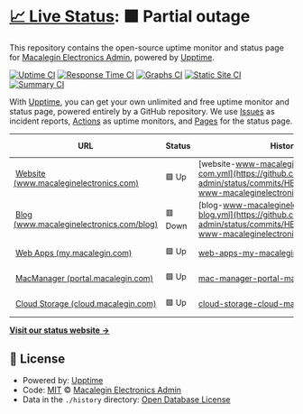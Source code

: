 # [📈 Live Status](https://status.macalegin.com): <!--live status--> **🟧 Partial outage**

This repository contains the open-source uptime monitor and status page for [Macalegin Electronics Admin](https://www.macaleginelectronics.com), powered by [Upptime](https://github.com/upptime/upptime).

[![Uptime CI](https://github.com/macalegin-admin/status/workflows/Uptime%20CI/badge.svg)](https://github.com/macalegin-admin/status/actions?query=workflow%3A%22Uptime+CI%22)
[![Response Time CI](https://github.com/macalegin-admin/status/workflows/Response%20Time%20CI/badge.svg)](https://github.com/macalegin-admin/status/actions?query=workflow%3A%22Response+Time+CI%22)
[![Graphs CI](https://github.com/macalegin-admin/status/workflows/Graphs%20CI/badge.svg)](https://github.com/macalegin-admin/status/actions?query=workflow%3A%22Graphs+CI%22)
[![Static Site CI](https://github.com/macalegin-admin/status/workflows/Static%20Site%20CI/badge.svg)](https://github.com/macalegin-admin/status/actions?query=workflow%3A%22Static+Site+CI%22)
[![Summary CI](https://github.com/macalegin-admin/status/workflows/Summary%20CI/badge.svg)](https://github.com/macalegin-admin/status/actions?query=workflow%3A%22Summary+CI%22)

With [Upptime](https://upptime.js.org), you can get your own unlimited and free uptime monitor and status page, powered entirely by a GitHub repository. We use [Issues](https://github.com/macalegin-admin/status/issues) as incident reports, [Actions](https://github.com/macalegin-admin/status/actions) as uptime monitors, and [Pages](https://status.macalegin.com) for the status page.

<!--start: status pages-->
<!-- This summary is generated by Upptime (https://github.com/upptime/upptime) -->
<!-- Do not edit this manually, your changes will be overwritten -->
<!-- prettier-ignore -->
| URL | Status | History | Response Time | Uptime |
| --- | ------ | ------- | ------------- | ------ |
| <img alt="" src="https://www.macaleginelectronics.com/favicon.ico" height="13"> [Website (www.macaleginelectronics.com)](https://www.macaleginelectronics.com) | 🟩 Up | [website-www-macaleginelectronics-com.yml](https://github.com/macalegin-admin/status/commits/HEAD/history/website-www-macaleginelectronics-com.yml) | <details><summary><img alt="Response time graph" src="./graphs/website-www-macaleginelectronics-com/response-time-week.png" height="20"> 385ms</summary><br><a href="https://status.macalegin.com/history/website-www-macaleginelectronics-com"><img alt="Response time 486" src="https://img.shields.io/endpoint?url=https%3A%2F%2Fraw.githubusercontent.com%2Fmacalegin-admin%2Fstatus%2FHEAD%2Fapi%2Fwebsite-www-macaleginelectronics-com%2Fresponse-time.json"></a><br><a href="https://status.macalegin.com/history/website-www-macaleginelectronics-com"><img alt="24-hour response time 385" src="https://img.shields.io/endpoint?url=https%3A%2F%2Fraw.githubusercontent.com%2Fmacalegin-admin%2Fstatus%2FHEAD%2Fapi%2Fwebsite-www-macaleginelectronics-com%2Fresponse-time-day.json"></a><br><a href="https://status.macalegin.com/history/website-www-macaleginelectronics-com"><img alt="7-day response time 385" src="https://img.shields.io/endpoint?url=https%3A%2F%2Fraw.githubusercontent.com%2Fmacalegin-admin%2Fstatus%2FHEAD%2Fapi%2Fwebsite-www-macaleginelectronics-com%2Fresponse-time-week.json"></a><br><a href="https://status.macalegin.com/history/website-www-macaleginelectronics-com"><img alt="30-day response time 387" src="https://img.shields.io/endpoint?url=https%3A%2F%2Fraw.githubusercontent.com%2Fmacalegin-admin%2Fstatus%2FHEAD%2Fapi%2Fwebsite-www-macaleginelectronics-com%2Fresponse-time-month.json"></a><br><a href="https://status.macalegin.com/history/website-www-macaleginelectronics-com"><img alt="1-year response time 412" src="https://img.shields.io/endpoint?url=https%3A%2F%2Fraw.githubusercontent.com%2Fmacalegin-admin%2Fstatus%2FHEAD%2Fapi%2Fwebsite-www-macaleginelectronics-com%2Fresponse-time-year.json"></a></details> | <details><summary><a href="https://status.macalegin.com/history/website-www-macaleginelectronics-com">100.00%</a></summary><a href="https://status.macalegin.com/history/website-www-macaleginelectronics-com"><img alt="All-time uptime 99.84%" src="https://img.shields.io/endpoint?url=https%3A%2F%2Fraw.githubusercontent.com%2Fmacalegin-admin%2Fstatus%2FHEAD%2Fapi%2Fwebsite-www-macaleginelectronics-com%2Fuptime.json"></a><br><a href="https://status.macalegin.com/history/website-www-macaleginelectronics-com"><img alt="24-hour uptime 100.00%" src="https://img.shields.io/endpoint?url=https%3A%2F%2Fraw.githubusercontent.com%2Fmacalegin-admin%2Fstatus%2FHEAD%2Fapi%2Fwebsite-www-macaleginelectronics-com%2Fuptime-day.json"></a><br><a href="https://status.macalegin.com/history/website-www-macaleginelectronics-com"><img alt="7-day uptime 100.00%" src="https://img.shields.io/endpoint?url=https%3A%2F%2Fraw.githubusercontent.com%2Fmacalegin-admin%2Fstatus%2FHEAD%2Fapi%2Fwebsite-www-macaleginelectronics-com%2Fuptime-week.json"></a><br><a href="https://status.macalegin.com/history/website-www-macaleginelectronics-com"><img alt="30-day uptime 99.85%" src="https://img.shields.io/endpoint?url=https%3A%2F%2Fraw.githubusercontent.com%2Fmacalegin-admin%2Fstatus%2FHEAD%2Fapi%2Fwebsite-www-macaleginelectronics-com%2Fuptime-month.json"></a><br><a href="https://status.macalegin.com/history/website-www-macaleginelectronics-com"><img alt="1-year uptime 99.91%" src="https://img.shields.io/endpoint?url=https%3A%2F%2Fraw.githubusercontent.com%2Fmacalegin-admin%2Fstatus%2FHEAD%2Fapi%2Fwebsite-www-macaleginelectronics-com%2Fuptime-year.json"></a></details>
| <img alt="" src="https://www.macaleginelectronics.com/favicon.ico" height="13"> [Blog (www.macaleginelectronics.com/blog)](https://www.macaleginelectronics.com/blog) | 🟥 Down | [blog-www-macaleginelectronics-com-blog.yml](https://github.com/macalegin-admin/status/commits/HEAD/history/blog-www-macaleginelectronics-com-blog.yml) | <details><summary><img alt="Response time graph" src="./graphs/blog-www-macaleginelectronics-com-blog/response-time-week.png" height="20"> 61ms</summary><br><a href="https://status.macalegin.com/history/blog-www-macaleginelectronics-com-blog"><img alt="Response time 1610" src="https://img.shields.io/endpoint?url=https%3A%2F%2Fraw.githubusercontent.com%2Fmacalegin-admin%2Fstatus%2FHEAD%2Fapi%2Fblog-www-macaleginelectronics-com-blog%2Fresponse-time.json"></a><br><a href="https://status.macalegin.com/history/blog-www-macaleginelectronics-com-blog"><img alt="24-hour response time 55" src="https://img.shields.io/endpoint?url=https%3A%2F%2Fraw.githubusercontent.com%2Fmacalegin-admin%2Fstatus%2FHEAD%2Fapi%2Fblog-www-macaleginelectronics-com-blog%2Fresponse-time-day.json"></a><br><a href="https://status.macalegin.com/history/blog-www-macaleginelectronics-com-blog"><img alt="7-day response time 61" src="https://img.shields.io/endpoint?url=https%3A%2F%2Fraw.githubusercontent.com%2Fmacalegin-admin%2Fstatus%2FHEAD%2Fapi%2Fblog-www-macaleginelectronics-com-blog%2Fresponse-time-week.json"></a><br><a href="https://status.macalegin.com/history/blog-www-macaleginelectronics-com-blog"><img alt="30-day response time 408" src="https://img.shields.io/endpoint?url=https%3A%2F%2Fraw.githubusercontent.com%2Fmacalegin-admin%2Fstatus%2FHEAD%2Fapi%2Fblog-www-macaleginelectronics-com-blog%2Fresponse-time-month.json"></a><br><a href="https://status.macalegin.com/history/blog-www-macaleginelectronics-com-blog"><img alt="1-year response time 1373" src="https://img.shields.io/endpoint?url=https%3A%2F%2Fraw.githubusercontent.com%2Fmacalegin-admin%2Fstatus%2FHEAD%2Fapi%2Fblog-www-macaleginelectronics-com-blog%2Fresponse-time-year.json"></a></details> | <details><summary><a href="https://status.macalegin.com/history/blog-www-macaleginelectronics-com-blog">0.00%</a></summary><a href="https://status.macalegin.com/history/blog-www-macaleginelectronics-com-blog"><img alt="All-time uptime 96.99%" src="https://img.shields.io/endpoint?url=https%3A%2F%2Fraw.githubusercontent.com%2Fmacalegin-admin%2Fstatus%2FHEAD%2Fapi%2Fblog-www-macaleginelectronics-com-blog%2Fuptime.json"></a><br><a href="https://status.macalegin.com/history/blog-www-macaleginelectronics-com-blog"><img alt="24-hour uptime 0.00%" src="https://img.shields.io/endpoint?url=https%3A%2F%2Fraw.githubusercontent.com%2Fmacalegin-admin%2Fstatus%2FHEAD%2Fapi%2Fblog-www-macaleginelectronics-com-blog%2Fuptime-day.json"></a><br><a href="https://status.macalegin.com/history/blog-www-macaleginelectronics-com-blog"><img alt="7-day uptime 0.00%" src="https://img.shields.io/endpoint?url=https%3A%2F%2Fraw.githubusercontent.com%2Fmacalegin-admin%2Fstatus%2FHEAD%2Fapi%2Fblog-www-macaleginelectronics-com-blog%2Fuptime-week.json"></a><br><a href="https://status.macalegin.com/history/blog-www-macaleginelectronics-com-blog"><img alt="30-day uptime 52.28%" src="https://img.shields.io/endpoint?url=https%3A%2F%2Fraw.githubusercontent.com%2Fmacalegin-admin%2Fstatus%2FHEAD%2Fapi%2Fblog-www-macaleginelectronics-com-blog%2Fuptime-month.json"></a><br><a href="https://status.macalegin.com/history/blog-www-macaleginelectronics-com-blog"><img alt="1-year uptime 95.94%" src="https://img.shields.io/endpoint?url=https%3A%2F%2Fraw.githubusercontent.com%2Fmacalegin-admin%2Fstatus%2FHEAD%2Fapi%2Fblog-www-macaleginelectronics-com-blog%2Fuptime-year.json"></a></details>
| <img alt="" src="https://www.macaleginelectronics.com/favicon.ico" height="13"> [Web Apps (my.macalegin.com)](https://my.macalegin.com) | 🟩 Up | [web-apps-my-macalegin-com.yml](https://github.com/macalegin-admin/status/commits/HEAD/history/web-apps-my-macalegin-com.yml) | <details><summary><img alt="Response time graph" src="./graphs/web-apps-my-macalegin-com/response-time-week.png" height="20"> 300ms</summary><br><a href="https://status.macalegin.com/history/web-apps-my-macalegin-com"><img alt="Response time 290" src="https://img.shields.io/endpoint?url=https%3A%2F%2Fraw.githubusercontent.com%2Fmacalegin-admin%2Fstatus%2FHEAD%2Fapi%2Fweb-apps-my-macalegin-com%2Fresponse-time.json"></a><br><a href="https://status.macalegin.com/history/web-apps-my-macalegin-com"><img alt="24-hour response time 322" src="https://img.shields.io/endpoint?url=https%3A%2F%2Fraw.githubusercontent.com%2Fmacalegin-admin%2Fstatus%2FHEAD%2Fapi%2Fweb-apps-my-macalegin-com%2Fresponse-time-day.json"></a><br><a href="https://status.macalegin.com/history/web-apps-my-macalegin-com"><img alt="7-day response time 300" src="https://img.shields.io/endpoint?url=https%3A%2F%2Fraw.githubusercontent.com%2Fmacalegin-admin%2Fstatus%2FHEAD%2Fapi%2Fweb-apps-my-macalegin-com%2Fresponse-time-week.json"></a><br><a href="https://status.macalegin.com/history/web-apps-my-macalegin-com"><img alt="30-day response time 292" src="https://img.shields.io/endpoint?url=https%3A%2F%2Fraw.githubusercontent.com%2Fmacalegin-admin%2Fstatus%2FHEAD%2Fapi%2Fweb-apps-my-macalegin-com%2Fresponse-time-month.json"></a><br><a href="https://status.macalegin.com/history/web-apps-my-macalegin-com"><img alt="1-year response time 296" src="https://img.shields.io/endpoint?url=https%3A%2F%2Fraw.githubusercontent.com%2Fmacalegin-admin%2Fstatus%2FHEAD%2Fapi%2Fweb-apps-my-macalegin-com%2Fresponse-time-year.json"></a></details> | <details><summary><a href="https://status.macalegin.com/history/web-apps-my-macalegin-com">100.00%</a></summary><a href="https://status.macalegin.com/history/web-apps-my-macalegin-com"><img alt="All-time uptime 99.81%" src="https://img.shields.io/endpoint?url=https%3A%2F%2Fraw.githubusercontent.com%2Fmacalegin-admin%2Fstatus%2FHEAD%2Fapi%2Fweb-apps-my-macalegin-com%2Fuptime.json"></a><br><a href="https://status.macalegin.com/history/web-apps-my-macalegin-com"><img alt="24-hour uptime 100.00%" src="https://img.shields.io/endpoint?url=https%3A%2F%2Fraw.githubusercontent.com%2Fmacalegin-admin%2Fstatus%2FHEAD%2Fapi%2Fweb-apps-my-macalegin-com%2Fuptime-day.json"></a><br><a href="https://status.macalegin.com/history/web-apps-my-macalegin-com"><img alt="7-day uptime 100.00%" src="https://img.shields.io/endpoint?url=https%3A%2F%2Fraw.githubusercontent.com%2Fmacalegin-admin%2Fstatus%2FHEAD%2Fapi%2Fweb-apps-my-macalegin-com%2Fuptime-week.json"></a><br><a href="https://status.macalegin.com/history/web-apps-my-macalegin-com"><img alt="30-day uptime 99.73%" src="https://img.shields.io/endpoint?url=https%3A%2F%2Fraw.githubusercontent.com%2Fmacalegin-admin%2Fstatus%2FHEAD%2Fapi%2Fweb-apps-my-macalegin-com%2Fuptime-month.json"></a><br><a href="https://status.macalegin.com/history/web-apps-my-macalegin-com"><img alt="1-year uptime 99.74%" src="https://img.shields.io/endpoint?url=https%3A%2F%2Fraw.githubusercontent.com%2Fmacalegin-admin%2Fstatus%2FHEAD%2Fapi%2Fweb-apps-my-macalegin-com%2Fuptime-year.json"></a></details>
| <img alt="" src="https://www.macaleginelectronics.com/favicon.ico" height="13"> [MacManager (portal.macalegin.com)](https://portal.macalegin.com) | 🟩 Up | [mac-manager-portal-macalegin-com.yml](https://github.com/macalegin-admin/status/commits/HEAD/history/mac-manager-portal-macalegin-com.yml) | <details><summary><img alt="Response time graph" src="./graphs/mac-manager-portal-macalegin-com/response-time-week.png" height="20"> 895ms</summary><br><a href="https://status.macalegin.com/history/mac-manager-portal-macalegin-com"><img alt="Response time 331" src="https://img.shields.io/endpoint?url=https%3A%2F%2Fraw.githubusercontent.com%2Fmacalegin-admin%2Fstatus%2FHEAD%2Fapi%2Fmac-manager-portal-macalegin-com%2Fresponse-time.json"></a><br><a href="https://status.macalegin.com/history/mac-manager-portal-macalegin-com"><img alt="24-hour response time 273" src="https://img.shields.io/endpoint?url=https%3A%2F%2Fraw.githubusercontent.com%2Fmacalegin-admin%2Fstatus%2FHEAD%2Fapi%2Fmac-manager-portal-macalegin-com%2Fresponse-time-day.json"></a><br><a href="https://status.macalegin.com/history/mac-manager-portal-macalegin-com"><img alt="7-day response time 895" src="https://img.shields.io/endpoint?url=https%3A%2F%2Fraw.githubusercontent.com%2Fmacalegin-admin%2Fstatus%2FHEAD%2Fapi%2Fmac-manager-portal-macalegin-com%2Fresponse-time-week.json"></a><br><a href="https://status.macalegin.com/history/mac-manager-portal-macalegin-com"><img alt="30-day response time 598" src="https://img.shields.io/endpoint?url=https%3A%2F%2Fraw.githubusercontent.com%2Fmacalegin-admin%2Fstatus%2FHEAD%2Fapi%2Fmac-manager-portal-macalegin-com%2Fresponse-time-month.json"></a><br><a href="https://status.macalegin.com/history/mac-manager-portal-macalegin-com"><img alt="1-year response time 315" src="https://img.shields.io/endpoint?url=https%3A%2F%2Fraw.githubusercontent.com%2Fmacalegin-admin%2Fstatus%2FHEAD%2Fapi%2Fmac-manager-portal-macalegin-com%2Fresponse-time-year.json"></a></details> | <details><summary><a href="https://status.macalegin.com/history/mac-manager-portal-macalegin-com">99.80%</a></summary><a href="https://status.macalegin.com/history/mac-manager-portal-macalegin-com"><img alt="All-time uptime 99.63%" src="https://img.shields.io/endpoint?url=https%3A%2F%2Fraw.githubusercontent.com%2Fmacalegin-admin%2Fstatus%2FHEAD%2Fapi%2Fmac-manager-portal-macalegin-com%2Fuptime.json"></a><br><a href="https://status.macalegin.com/history/mac-manager-portal-macalegin-com"><img alt="24-hour uptime 100.00%" src="https://img.shields.io/endpoint?url=https%3A%2F%2Fraw.githubusercontent.com%2Fmacalegin-admin%2Fstatus%2FHEAD%2Fapi%2Fmac-manager-portal-macalegin-com%2Fuptime-day.json"></a><br><a href="https://status.macalegin.com/history/mac-manager-portal-macalegin-com"><img alt="7-day uptime 99.80%" src="https://img.shields.io/endpoint?url=https%3A%2F%2Fraw.githubusercontent.com%2Fmacalegin-admin%2Fstatus%2FHEAD%2Fapi%2Fmac-manager-portal-macalegin-com%2Fuptime-week.json"></a><br><a href="https://status.macalegin.com/history/mac-manager-portal-macalegin-com"><img alt="30-day uptime 99.64%" src="https://img.shields.io/endpoint?url=https%3A%2F%2Fraw.githubusercontent.com%2Fmacalegin-admin%2Fstatus%2FHEAD%2Fapi%2Fmac-manager-portal-macalegin-com%2Fuptime-month.json"></a><br><a href="https://status.macalegin.com/history/mac-manager-portal-macalegin-com"><img alt="1-year uptime 99.49%" src="https://img.shields.io/endpoint?url=https%3A%2F%2Fraw.githubusercontent.com%2Fmacalegin-admin%2Fstatus%2FHEAD%2Fapi%2Fmac-manager-portal-macalegin-com%2Fuptime-year.json"></a></details>
| <img alt="" src="https://icons.duckduckgo.com/ip3/cloud.macalegin.com.ico" height="13"> [Cloud Storage (cloud.macalegin.com)](https://cloud.macalegin.com) | 🟩 Up | [cloud-storage-cloud-macalegin-com.yml](https://github.com/macalegin-admin/status/commits/HEAD/history/cloud-storage-cloud-macalegin-com.yml) | <details><summary><img alt="Response time graph" src="./graphs/cloud-storage-cloud-macalegin-com/response-time-week.png" height="20"> 536ms</summary><br><a href="https://status.macalegin.com/history/cloud-storage-cloud-macalegin-com"><img alt="Response time 626" src="https://img.shields.io/endpoint?url=https%3A%2F%2Fraw.githubusercontent.com%2Fmacalegin-admin%2Fstatus%2FHEAD%2Fapi%2Fcloud-storage-cloud-macalegin-com%2Fresponse-time.json"></a><br><a href="https://status.macalegin.com/history/cloud-storage-cloud-macalegin-com"><img alt="24-hour response time 494" src="https://img.shields.io/endpoint?url=https%3A%2F%2Fraw.githubusercontent.com%2Fmacalegin-admin%2Fstatus%2FHEAD%2Fapi%2Fcloud-storage-cloud-macalegin-com%2Fresponse-time-day.json"></a><br><a href="https://status.macalegin.com/history/cloud-storage-cloud-macalegin-com"><img alt="7-day response time 536" src="https://img.shields.io/endpoint?url=https%3A%2F%2Fraw.githubusercontent.com%2Fmacalegin-admin%2Fstatus%2FHEAD%2Fapi%2Fcloud-storage-cloud-macalegin-com%2Fresponse-time-week.json"></a><br><a href="https://status.macalegin.com/history/cloud-storage-cloud-macalegin-com"><img alt="30-day response time 559" src="https://img.shields.io/endpoint?url=https%3A%2F%2Fraw.githubusercontent.com%2Fmacalegin-admin%2Fstatus%2FHEAD%2Fapi%2Fcloud-storage-cloud-macalegin-com%2Fresponse-time-month.json"></a><br><a href="https://status.macalegin.com/history/cloud-storage-cloud-macalegin-com"><img alt="1-year response time 622" src="https://img.shields.io/endpoint?url=https%3A%2F%2Fraw.githubusercontent.com%2Fmacalegin-admin%2Fstatus%2FHEAD%2Fapi%2Fcloud-storage-cloud-macalegin-com%2Fresponse-time-year.json"></a></details> | <details><summary><a href="https://status.macalegin.com/history/cloud-storage-cloud-macalegin-com">99.01%</a></summary><a href="https://status.macalegin.com/history/cloud-storage-cloud-macalegin-com"><img alt="All-time uptime 96.97%" src="https://img.shields.io/endpoint?url=https%3A%2F%2Fraw.githubusercontent.com%2Fmacalegin-admin%2Fstatus%2FHEAD%2Fapi%2Fcloud-storage-cloud-macalegin-com%2Fuptime.json"></a><br><a href="https://status.macalegin.com/history/cloud-storage-cloud-macalegin-com"><img alt="24-hour uptime 95.76%" src="https://img.shields.io/endpoint?url=https%3A%2F%2Fraw.githubusercontent.com%2Fmacalegin-admin%2Fstatus%2FHEAD%2Fapi%2Fcloud-storage-cloud-macalegin-com%2Fuptime-day.json"></a><br><a href="https://status.macalegin.com/history/cloud-storage-cloud-macalegin-com"><img alt="7-day uptime 99.01%" src="https://img.shields.io/endpoint?url=https%3A%2F%2Fraw.githubusercontent.com%2Fmacalegin-admin%2Fstatus%2FHEAD%2Fapi%2Fcloud-storage-cloud-macalegin-com%2Fuptime-week.json"></a><br><a href="https://status.macalegin.com/history/cloud-storage-cloud-macalegin-com"><img alt="30-day uptime 99.32%" src="https://img.shields.io/endpoint?url=https%3A%2F%2Fraw.githubusercontent.com%2Fmacalegin-admin%2Fstatus%2FHEAD%2Fapi%2Fcloud-storage-cloud-macalegin-com%2Fuptime-month.json"></a><br><a href="https://status.macalegin.com/history/cloud-storage-cloud-macalegin-com"><img alt="1-year uptime 95.74%" src="https://img.shields.io/endpoint?url=https%3A%2F%2Fraw.githubusercontent.com%2Fmacalegin-admin%2Fstatus%2FHEAD%2Fapi%2Fcloud-storage-cloud-macalegin-com%2Fuptime-year.json"></a></details>

<!--end: status pages-->

[**Visit our status website →**](https://status.macalegin.com)

## 📄 License

- Powered by: [Upptime](https://github.com/upptime/upptime)
- Code: [MIT](./LICENSE) © [Macalegin Electronics Admin](https://www.macaleginelectronics.com)
- Data in the `./history` directory: [Open Database License](https://opendatacommons.org/licenses/odbl/1-0/)
